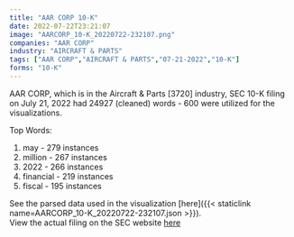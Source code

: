 ```yaml
---
title: "AAR CORP 10-K"
date: 2022-07-22T23:21:07
image: "AARCORP_10-K_20220722-232107.png"
companies: "AAR CORP"
industry: "AIRCRAFT & PARTS"
tags: ["AAR CORP","AIRCRAFT & PARTS","07-21-2022","10-K"]
forms: "10-K"
---
```

AAR CORP, which is in the Aircraft & Parts [3720] industry, SEC 10-K filing on July 21, 2022 had 24927 (cleaned) words - 600 were utilized for the visualizations.

Top Words:
1. may - 279 instances
2. million - 267 instances
3. 2022 - 266 instances
4. financial - 219 instances
5. fiscal - 195 instances


See the parsed data used in the visualization [here]({{< staticlink name=AARCORP_10-K_20220722-232107.json >}}).  
View the actual filing on the SEC website [here](https://www.sec.gov/Archives/edgar/data/1750/0001104659-22-081498.txt)